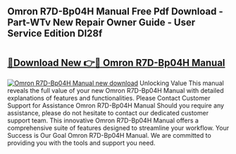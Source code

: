 ## Omron R7D-Bp04H Manual Free Pdf Download - Part-WTv New Repair Owner Guide - User Service Edition DI28f

# <h2><a href="http://cf18572.oget.top/?id=Omron+R7D-Bp04H+Manual">🔗Download New 👉🔴 Omron R7D-Bp04H Manual</a></h2>

[![Omron R7D-Bp04H Manual new download](https://i.imgur.com/5g1atiW.png)](http://cf18572.oget.top/?id=Omron+R7D-Bp04H+Manual)
Unlocking Value This manual reveals the full value of your new Omron R7D-Bp04H Manual with detailed explanations of features and functionalities. Please Contact Customer Support for Assistance Omron R7D-Bp04H Manual Should you require any assistance, please do not hesitate to contact our dedicated customer support team. This innovative Omron R7D-Bp04H Manual offers a comprehensive suite of features designed to streamline your workflow. Your Success is Our Goal Omron R7D-Bp04H Manual. We are committed to providing you with the tools and support you need.
